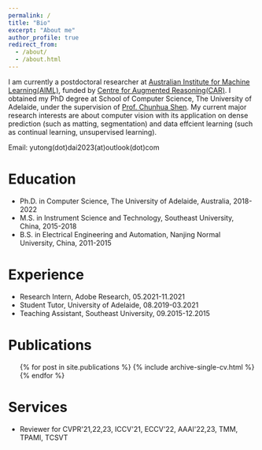 ```yaml
---
permalink: /
title: "Bio"
excerpt: "About me"
author_profile: true
redirect_from: 
  - /about/
  - /about.html
---
```

I am currently a postdoctoral researcher at [Australian Institute for Machine Learning(AIML)](https://www.adelaide.edu.au/aiml/), funded by [Centre for Augmented Reasoning(CAR)](https://www.adelaide.edu.au/aiml/car). I obtained my PhD degree at School of Computer Science, The University of Adelaide, under the supervision of [Prof. Chunhua Shen](https://cshen.github.io/). My current major research interests are about computer vision with its application on dense prediction (such as matting, segmentation) and data effcient learning (such as continual learning, unsupervised learning).

Email: yutong(dot)dai2023(at)outlook(dot)com

Education
======
* Ph.D. in Computer Science, The University of Adelaide, Australia, 2018-2022
* M.S. in Instrument Science and Technology, Southeast University, China, 2015-2018
* B.S. in Electrical Engineering and Automation, Nanjing Normal University, China, 2011-2015

Experience
======
* Research Intern, Adobe Research, 05.2021-11.2021
* Student Tutor, University of Adelaide, 08.2019-03.2021
* Teaching Assistant, Southeast University, 09.2015-12.2015


Publications
======
  <ul>{% for post in site.publications %}
    {% include archive-single-cv.html %}
  {% endfor %}</ul>
  
  
Services
======
* Reviewer for CVPR'21,22,23, ICCV'21, ECCV'22, AAAI'22,23, TMM, TPAMI, TCSVT

